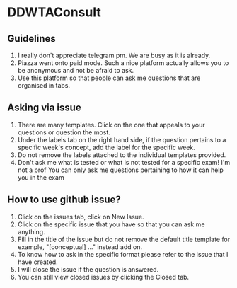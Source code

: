 # DDWTAConsult

## Guidelines 
1. I really don't appreciate telegram pm. We are busy as it is already.
2. Piazza went onto paid mode. Such a nice platform actually allows you to be anonymous and not be afraid to ask.
3. Use this platform so that people can ask me questions that are organised in tabs. 

## Asking via issue
1. There are many templates. Click on the one that appeals to your questions or question the most. 
2. Under the labels tab on the right hand side, if the question pertains to a specific week's concept, add the label for the specific week. 
3. Do not remove the labels attached to the individual templates provided. 
4. Don't ask me what is tested or what is not tested for a specific exam! I'm not a prof You can only ask me questions pertaining to how it can help you in the exam

## How to use github issue?
1. Click on the issues tab, click on New Issue. 
2. Click on the specific issue that you have so that you can ask me anything. 
3. Fill in the title of the issue but do not remove the default title template for example, "[conceptual] ..." instead add on. 
4. To know how to ask in the specific format please refer to the issue that I have created. 
5. I will close the issue if the question is answered. 
6. You can still view closed issues by clicking the Closed tab. 
